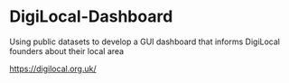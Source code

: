 # DigiLocal-Dashboard
Using public datasets to develop a GUI dashboard that informs DigiLocal founders about their local area

https://digilocal.org.uk/
